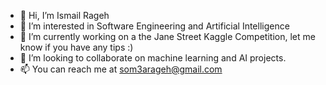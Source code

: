 - 👋 Hi, I’m Ismail Rageh
- 👀 I’m interested in Software Engineering and Artificial Intelligence
- 🌱 I’m currently working on a the Jane Street Kaggle Competition, let me know if you have any tips :)
- 💞️ I’m looking to collaborate on machine learning and AI projects.
- 📫 You can reach me at som3arageh@gmail.com

<!---
rageh-ai/rageh-ai is a ✨ special ✨ repository because its `README.md` (this file) appears on your GitHub profile.
You can click the Preview link to take a look at your changes.
--->
